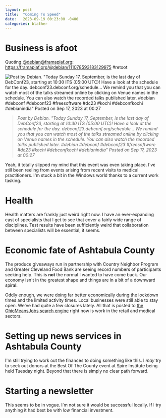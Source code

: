 ```yaml
---
layout: post
title:  "Coming To Speed"
date:   2023-09-19 00:23:00 -0400
categories: blather
---
```

# Business is afoot

Quoting [@debian@framapiaf.org](https://framapiaf.org/@debian): <https://framapiaf.org/@debian/111078593183129975> #retoot

![Post by Debian. "Today Sunday 17, September, is the last day of DebConf23, starting at 10:30 ITS (05:00 UTC)! Have a look at the schedule for the day. debconf23.debconf.org/schedule… We remind you that you can watch most of the talks streamed online by clicking on Venue names in the schedule. You can also watch the recorded talks published later. #debian #debconf #debconf23 #freesoftware #dc23 #kochi #debconfkochi #debianindia" Posted on Sep 17, 2023 at 00:27]({{site.url}}/img/debconf2023.jpg)

>*Post by Debian. "Today Sunday 17, September, is the last day of DebConf23, starting at 10:30 ITS (05:00 UTC)! Have a look at the schedule for the day. debconf23.debconf.org/schedule… We remind you that you can watch most of the talks streamed online by clicking on Venue names in the schedule. You can also watch the recorded talks published later. #debian #debconf #debconf23 #freesoftware #dc23 #kochi #debconfkochi #debianindia" Posted on Sep 17, 2023 at 00:27*

Yeah, it totally slipped my mind that this event was even taking place.  I've still been reeling from events arising from recent visits to medical practitioners.  I'm stuck a bit in the Windows world thanks to a current work tasking.

# Health

Health matters are frankly just weird right now.  I have an ever-expanding cast of specialists that I get to see that cover a fairly wide range of disciplines.  Test results have been sufficiently weird that collaboration between specialists will be essential, it seems.

# Economic fate of Ashtabula County

The produce giveaways run in partnership with Country Neighbor Program and Greater Cleveland Food Bank are seeing record numbers of participants seeking help.  This is **not** the normal I wanted to have come back.  Our economy isn't in the greatest shape and things are in a bit of a downward spiral.

Oddly enough, we were doing far better economically during the lockdown times and the limited activity times.  Local businesses were still able to stay open.  We've had quite a few closures lately.  All that is posted to [the OhioMeansJobs search engine](https://ohiomeansjobs.ohio.gov) right now is work in the retail and medical sectors.

# Setting up news services in Ashtabula County

I'm still trying to work out the finances to doing something like this.  I *may* try to seek out donors at the Best Of The County event at Spire Institute being held Tuesday night.  Beyond that there is simply no clear path forward.

# Starting a newsletter

This seems to be in vogue.  I'm not sure it would be successful locally.  If I try anything it had best be with *low* financial investment.
